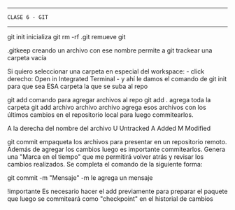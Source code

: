 *********************
    CLASE 6 - GIT
*********************

git init        inicializa git
rm -rf .git     remueve git

.gitkeep        creando un archivo con ese nombre permite a git trackear una carpeta vacía

Si quiero seleccionar una carpeta en especial del workspace:
    - click derecho: Open in Integrated Terminal
    - y ahí le damos el comando de git  init para que sea ESA carpeta la que se suba al repo

git add                             comando para agregar archivos al repo
git add .                           agrega toda la carpeta
git add archivo archivo archivo     agrega esos archivos con los últimos cambios en el repositorio local para luego commitearlos.


A la derecha del nombre  del archivo    U   Untracked
                                        A   Added
                                        M   Modified

git commit      empaqueta los archivos para presentar en un repositorio remoto. Además de agregar los cambios luego es importante commitearlos.
Genera una "Marca en el tiempo" que me permitirá volver atrás y revisar los cambios realizados.
Se completa el comando de la siguiente forma:

git commit -m "Mensaje"            -m le agrega un mensaje

!importante     Es necesario hacer el add previamente para preparar el paquete que luego se commiteará como "checkpoint" en el historial de cambios